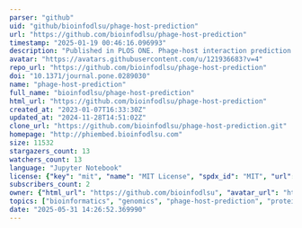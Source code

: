 ```yaml
---
parser: "github"
uid: "github/bioinfodlsu/phage-host-prediction"
url: "https://github.com/bioinfodlsu/phage-host-prediction"
timestamp: "2025-01-19 00:46:16.096993"
description: "Published in PLOS ONE. Phage-host interaction prediction tool that uses protein language models to represent the receptor-binding proteins of phages. It presents improvements over using handcrafted sequence properties and eliminates the need to manually extract and select features from phage sequences"
avatar: "https://avatars.githubusercontent.com/u/121936683?v=4"
repo_url: "https://github.com/bioinfodlsu/phage-host-prediction"
doi: "10.1371/journal.pone.0289030"
name: "phage-host-prediction"
full_name: "bioinfodlsu/phage-host-prediction"
html_url: "https://github.com/bioinfodlsu/phage-host-prediction"
created_at: "2023-01-07T16:33:30Z"
updated_at: "2024-11-28T14:51:02Z"
clone_url: "https://github.com/bioinfodlsu/phage-host-prediction.git"
homepage: "http://phiembed.bioinfodlsu.com"
size: 11532
stargazers_count: 13
watchers_count: 13
language: "Jupyter Notebook"
license: {"key": "mit", "name": "MIT License", "spdx_id": "MIT", "url": "https://api.github.com/licenses/mit", "node_id": "MDc6TGljZW5zZTEz"}
subscribers_count: 2
owner: {"html_url": "https://github.com/bioinfodlsu", "avatar_url": "https://avatars.githubusercontent.com/u/121936683?v=4", "login": "bioinfodlsu", "type": "Organization"}
topics: ["bioinformatics", "genomics", "phage-host-prediction", "protein", "protein-embedding", "protein-language-model", "proteomics", "representation-learning", "transfer-learning", "transformer", "machine-learning"]
date: "2025-05-31 14:26:52.369990"
---
```


